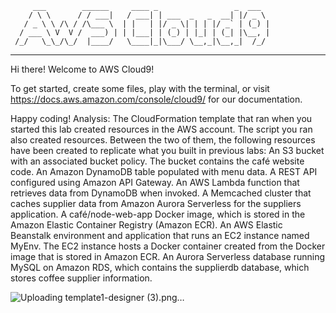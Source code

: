          ___        ______     ____ _                 _  ___  
        / \ \      / / ___|   / ___| | ___  _   _  __| |/ _ \ 
       / _ \ \ /\ / /\___ \  | |   | |/ _ \| | | |/ _` | (_) |
      / ___ \ V  V /  ___) | | |___| | (_) | |_| | (_| |\__, |
     /_/   \_\_/\_/  |____/   \____|_|\___/ \__,_|\__,_|  /_/ 
 ----------------------------------------------------------------- 


Hi there! Welcome to AWS Cloud9!

To get started, create some files, play with the terminal,
or visit https://docs.aws.amazon.com/console/cloud9/ for our documentation.

Happy coding!
Analysis: The CloudFormation template that ran when you started this lab created resources in the AWS account. The script you ran also created resources. Between the two of them, the following resources have been created to replicate what you built in previous labs:
An S3 bucket with an associated bucket policy. The bucket contains the café website code.
An Amazon DynamoDB table populated with menu data.
A REST API configured using Amazon API Gateway.
An AWS Lambda function that retrieves data from DynamoDB when invoked.
A Memcached cluster that caches supplier data from Amazon Aurora Serverless for the suppliers application. A café/node-web-app Docker image, which is stored in the Amazon Elastic Container Registry (Amazon ECR).
An AWS Elastic Beanstalk environment and application that runs an EC2 instance named MyEnv. The EC2 instance hosts a Docker container created from the Docker image that is stored in Amazon ECR.
An Aurora Serverless database running MySQL on Amazon RDS, which contains the supplierdb database, which stores coffee supplier information.

![Uploading template1-designer (3).png…]()
